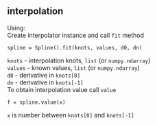 ## interpolation
Using:  
Create interpolator instance and call ``` fit ``` method  
```
spline = Spline().fit(knots, values, d0, dn)
```  
```knots``` - interpolation knots, ```list``` (or ```numpy.ndarray```)   
```values``` - known values, ```list``` (or ```numpy.ndarray```)   
```d0``` - derivative in ```knots[0]```  
```dn``` - derivative in ```knots[-1]```  
To obtain interpolation value call ```value```  
```
f = spline.value(x)
```  
```x``` is number between ```knots[0]``` and ```knots[-1]```  
